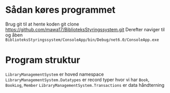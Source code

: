 # Sådan køres programmet
Brug git til at hente koden
git clone https://github.com/mawa17/BiblioteksStyringssystem.git
Derefter naviger til og åben `BiblioteksStyringssystem/ConsoleApp/bin/Debug/net6.0/ConsoleApp.exe`

# Program struktur
`LibraryManagementSystem` er hoved namespace
`LibraryManagementSystem.Datatypes` er record typer hvor vi har `Book`, `BookLog`, `Member`
`LibraryManagementSystem.Transactions` er data håndterning